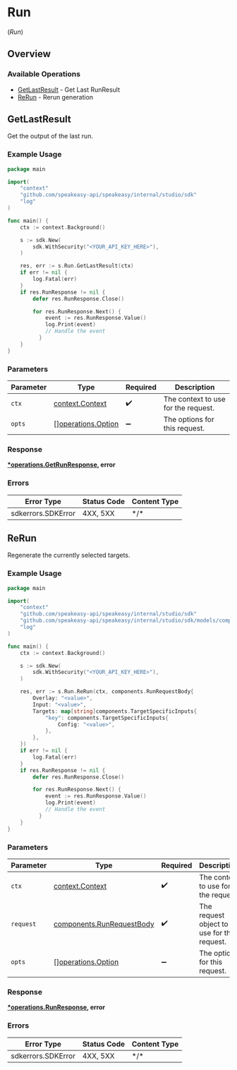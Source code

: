 # Run
(*Run*)

## Overview

### Available Operations

* [GetLastResult](#getlastresult) - Get Last RunResult
* [ReRun](#rerun) - Rerun generation

## GetLastResult

Get the output of the last run.

### Example Usage

```go
package main

import(
	"context"
	"github.com/speakeasy-api/speakeasy/internal/studio/sdk"
	"log"
)

func main() {
    ctx := context.Background()

    s := sdk.New(
        sdk.WithSecurity("<YOUR_API_KEY_HERE>"),
    )

    res, err := s.Run.GetLastResult(ctx)
    if err != nil {
        log.Fatal(err)
    }
    if res.RunResponse != nil {
        defer res.RunResponse.Close()

        for res.RunResponse.Next() {
            event := res.RunResponse.Value()
            log.Print(event)
            // Handle the event
	      }
    }
}
```

### Parameters

| Parameter                                                | Type                                                     | Required                                                 | Description                                              |
| -------------------------------------------------------- | -------------------------------------------------------- | -------------------------------------------------------- | -------------------------------------------------------- |
| `ctx`                                                    | [context.Context](https://pkg.go.dev/context#Context)    | :heavy_check_mark:                                       | The context to use for the request.                      |
| `opts`                                                   | [][operations.Option](../../models/operations/option.md) | :heavy_minus_sign:                                       | The options for this request.                            |

### Response

**[*operations.GetRunResponse](../../models/operations/getrunresponse.md), error**

### Errors

| Error Type         | Status Code        | Content Type       |
| ------------------ | ------------------ | ------------------ |
| sdkerrors.SDKError | 4XX, 5XX           | \*/\*              |

## ReRun

Regenerate the currently selected targets.

### Example Usage

```go
package main

import(
	"context"
	"github.com/speakeasy-api/speakeasy/internal/studio/sdk"
	"github.com/speakeasy-api/speakeasy/internal/studio/sdk/models/components"
	"log"
)

func main() {
    ctx := context.Background()

    s := sdk.New(
        sdk.WithSecurity("<YOUR_API_KEY_HERE>"),
    )

    res, err := s.Run.ReRun(ctx, components.RunRequestBody{
        Overlay: "<value>",
        Input: "<value>",
        Targets: map[string]components.TargetSpecificInputs{
            "key": components.TargetSpecificInputs{
                Config: "<value>",
            },
        },
    })
    if err != nil {
        log.Fatal(err)
    }
    if res.RunResponse != nil {
        defer res.RunResponse.Close()

        for res.RunResponse.Next() {
            event := res.RunResponse.Value()
            log.Print(event)
            // Handle the event
	      }
    }
}
```

### Parameters

| Parameter                                                              | Type                                                                   | Required                                                               | Description                                                            |
| ---------------------------------------------------------------------- | ---------------------------------------------------------------------- | ---------------------------------------------------------------------- | ---------------------------------------------------------------------- |
| `ctx`                                                                  | [context.Context](https://pkg.go.dev/context#Context)                  | :heavy_check_mark:                                                     | The context to use for the request.                                    |
| `request`                                                              | [components.RunRequestBody](../../models/components/runrequestbody.md) | :heavy_check_mark:                                                     | The request object to use for the request.                             |
| `opts`                                                                 | [][operations.Option](../../models/operations/option.md)               | :heavy_minus_sign:                                                     | The options for this request.                                          |

### Response

**[*operations.RunResponse](../../models/operations/runresponse.md), error**

### Errors

| Error Type         | Status Code        | Content Type       |
| ------------------ | ------------------ | ------------------ |
| sdkerrors.SDKError | 4XX, 5XX           | \*/\*              |